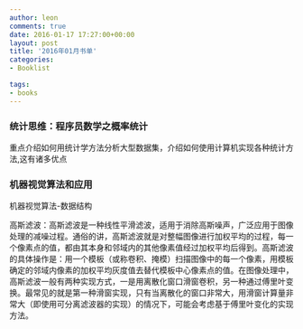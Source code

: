 ```yaml
---
author: leon
comments: true
date: 2016-01-17 17:27:00+00:00
layout: post
title: '2016年01月书单' 
categories:
- Booklist

tags:
- books
---
```


### 统计思维：程序员数学之概率统计

重点介绍如何用统计学方法分析大型数据集，介绍如何使用计算机实现各种统计方法,这有诸多优点

### 机器视觉算法和应用

机器视觉算法-数据结构

高斯滤波：高斯滤波是一种线性平滑滤波，适用于消除高斯噪声，广泛应用于图像处理的减噪过程。通俗的讲，高斯滤波就是对整幅图像进行加权平均的过程，每一个像素点的值，都由其本身和邻域内的其他像素值经过加权平均后得到。高斯滤波的具体操作是：用一个模板（或称卷积、掩模）扫描图像中的每一个像素，用模板确定的邻域内像素的加权平均灰度值去替代模板中心像素点的值。在图像处理中，高斯滤波一般有两种实现方式，一是用离散化窗口滑窗卷积，另一种通过傅里叶变换。最常见的就是第一种滑窗实现，只有当离散化的窗口非常大，用滑窗计算量非常大（即使用可分离滤波器的实现）的情况下，可能会考虑基于傅里叶变化的实现方法。
